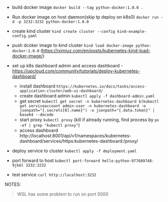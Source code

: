  
- build docker image `docker build --tag python-docker:1.0.0 .`
- Run docker image on host daemon(skip tp deploy on k8s0) `docker run -d -p 3232:3232 python-docker:1.0.0` 

- create kind cluster `kind create cluster --config kind-example-config.yaml`

- push dcoker image to kind cluster `kind load docker-image python-docker:1.0.0`  (https://iximiuz.com/en/posts/kubernetes-kind-load-docker-image/)


- set up k8s dashboard admin and access dashboard - https://upcloud.com/community/tutorials/deploy-kubernetes-dashboard/

    - install dashboard `https://kubernetes.io/docs/tasks/access-application-cluster/web-ui-dashboard/`
    - create dashboard admin `kubectl apply -f dashboard-admin.yaml`
    - get secret `kubectl get secret -n kubernetes-dashboard $(kubectl get serviceaccount admin-user -n kubernetes-dashboard -o jsonpath="{.secrets[0].name}") -o jsonpath="{.data.token}" | base64 --decode`
    - start proxy `kubectl proxy`  (kill if already running, find process by `ps -ef | grep "kubectl proxy"`)
    - access dashboard http://localhost:8001/api/v1/namespaces/kubernetes-dashboard/services/https:kubernetes-dashboard:/proxy/

- deploy service to cluster `kubectl apply -f deployment.yaml`

- port forward to host `kubectl port-forward hello-python-977689748-9jkml 3232:3232`

- test service `curl http://localhost:3232`


NOTES:
> WSL has some problem to run on port 5000